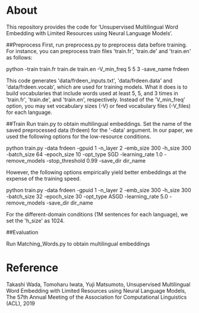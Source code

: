 # About
This repository provides the code for ‘Unsupervised Multilingual Word Embedding with Limited Resources using Neural Language Models’. 

##Preprocess
First, run preprocess.py to preprocess data before training. For instance, you can preprocess train files 'train.fr', 'train.de' and 'train.en' as follows:

python -train train.fr train.de train.en -V_min_freq 5 5 3  -save_name frdeen 

This code generates 'data/frdeen_inputs.txt', 'data/frdeen.data' and 'data/frdeen.vocab', which are used for training models. What it does is to build vocabularies that include words used at least 5, 5, and 3 times in 'train.fr', 'train.de', and 'train.en', respectively. Instead of the 'V_min_freq' option, you may set vocabulary sizes (-V) or feed vocabulary files (-V_files) for each language. 

##Train
Run train.py to obtain multilingual embeddings. Set the name of the saved preprocessed data (frdeen) for the '-data' argument. In our paper, we used the following options for the low-resource conditions. 

python train.py -data frdeen -gpuid 1 -n_layer 2  -emb_size 300 -h_size 300 -batch_size 64 -epoch_size 10  -opt_type SGD  -learning_rate 1.0 -remove_models -stop_threshold 0.99 -save_dir dir_name

However, the following options empirically yield better embeddings at the expense of the training speed. 

python train.py -data frdeen -gpuid 1 -n_layer 2  -emb_size 300 -h_size 300 -batch_size 32 -epoch_size 30  -opt_type ASGD  -learning_rate 5.0 -remove_models -save_dir dir_name

For the different-domain conditions (1M sentences for each language), we set the 'h_size' as 1024. 
 
##Evaluation

Run Matching_Words.py to obtain multilingual embeddings


# Reference
Takashi Wada, Tomoharu Iwata, Yuji Matsumoto, Unsupervised Multilingual Word Embedding with Limited Resources using Neural Language Models, The 57th Annual Meeting of the Association for Computational Linguistics (ACL), 2019



